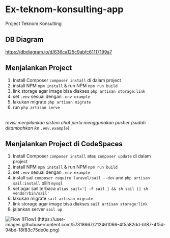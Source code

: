 # Ex-teknom-konsulting-app
Project Teknom Konsulting
## DB Diagram
https://dbdiagram.io/d/636ca125c9abfc61117199a7
## Menjalankan Project
1. Install Composer `composer install` di dalam project
2. install NPM `npm install` & run NPM `npm run build`
3. link storage agar image bisa diakses `php artisan storage:link`
3. set `.env` sesuai dengan `.env.example`
4. lakukan migrate `php artisan migrate`
5. run `php artisan serve`

<br><i>revisi menjalankan sistem chat perlu menggunakan pusher (sudah ditambahkan ke `.env.example`)</i>

## Menjalankan Project di CodeSpaces
1. Install Composer `composer install` atau `composer update` di dalam project
2. install NPM `npm install` & run NPM `npm run build`
3. set `.env` sesuai dengan `.env.example`
4. install sail `composer require laravel/sail --dev` and `php artisan sail:install` pilih `mysql`
5. set agar sail terbaca `alias sail='[ -f sail ] && sh sail || sh vendor/bin/sail'`
6. lakukan migrate `sail artisan migrate`
7. link storage agar image bisa diakses `sail artisan storage:link`
8. jalankan server `sail up`

<img src="https://user-images.githubusercontent.com/57318667/212461066-4f5a82dd-b187-4f5d-94bd-18f83c75de0e.png" alt="Flow">
![Flow]
(https://user-images.githubusercontent.com/57318667/212461066-4f5a82dd-b187-4f5d-94bd-18f83c75de0e.png)
